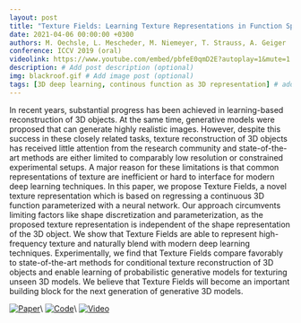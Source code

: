 ```yaml
---
layout: post
title: "Texture Fields: Learning Texture Representations in Function Space."
date: 2021-04-06 00:00:00 +0300
authors: M. Oechsle, L. Mescheder, M. Niemeyer, T. Strauss, A. Geiger
conference: ICCV 2019 (oral)
videolink: https://www.youtube.com/embed/pbfeE0qmD2E?autoplay=1&mute=1
description: # Add post description (optional)
img: blackroof.gif # Add image post (optional)
tags: [3D deep learning, continous function as 3D representation] # add tag
---
```


In recent years, substantial progress has been achieved in learning-based reconstruction of 3D objects. At the same time, generative models were proposed that can generate highly realistic images. However, despite this success in these closely related tasks, texture reconstruction of 3D objects has received little attention from the research community and state-of-the-art methods are either limited to comparably low resolution or constrained experimental setups. A major reason for these limitations is that common representations of texture are inefficient or hard to interface for modern deep learning techniques. In this paper, we propose Texture Fields, a novel texture representation which is based on regressing a continuous 3D function parameterized with a neural network. Our approach circumvents limiting factors like shape discretization and parameterization, as the proposed texture representation is independent of the shape representation of the 3D object. We show that Texture Fields are able to represent high-frequency texture and naturally blend with modern deep learning techniques. Experimentally, we find that Texture Fields compare favorably to state-of-the-art methods for conditional texture reconstruction of 3D objects and enable learning of probabilistic generative models for texturing unseen 3D models. We believe that Texture Fields will become an important building block for the next generation of generative 3D models.

[![Paper]()](http://www.cvlibs.net/publications/Oechsle2019ICCV.pdf "Paper")\\
[![Code]()](https://github.com/autonomousvision/texture_fields "Code")\\
[![Video]()](https://youtu.be/pbfeE0qmD2E "Video")